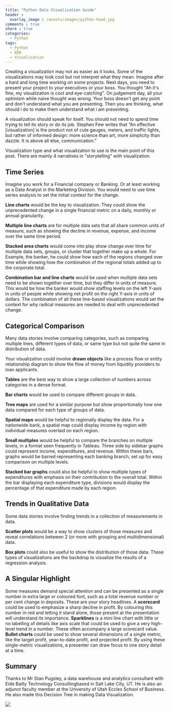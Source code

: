 ```yaml
---
title: "Python Data Visualization Guide"
header : 
  overlay_image : /assets/images/python-head.jpg
comments : true
share : true
categories:
  - Python
tags:
  - Python
  - EDA
  - Visualization
---
```


Creating a visualization may not as easier as it looks. Some of the visualizations may look cool but not interpret what they mean. Imagine after a hard and long time working on some projects. Next days, you need to present your project to your executives or your boss. You thought "Ah it's fine, my visualization is cool and eye-catching".  On judgement day, all your optimism while naive thought was wrong. Your boss doesn't get any point and don't understand what you are presenting.  Then you are thinking, what should i do to make them understand what i am presenting. 

A visualization should speak for itself. You should not need to spend time trying to tell its story or do its job. Stephen Few writes that “An effective [visualization] is the product not of cute gauges, meters, and traffic lights, but rather of informed design: more science than art, more simplicity than dazzle. It is above all else, communication.” 

Visualization type and what visualization to use is the main point of this post. There are mainly 4 narratives in "storytelling" with visualization.

## Time Series

Imagine you work for a Financial company or Banking. Or at least working as a Data Analyst in the Marketing Division. You would need to use time series analysis to set the initial context for the change. 

**Line charts** would be the key to visualization. They could show the unprecedented change in a single financial metric on a daily, monthly or annual granularity. 

**Multiple line charts** are for multiple data sets that all share common units of measure, such as showing the decline in revenue, expense, and income over the same time period. 

**Stacked area charts** would come into play show change over time for multiple data sets, groups, or cluster that together make up a whole. For Example, the banker, he could show how each of the regions changed over time while showing how the combination of the regional totals added up to the corporate total. 

**Combination bar and line charts** would be used when multiple data sets need to be shown together over time, but they differ in units of measure. This would be how the banker would show staffing levels on the left Y-axis in units of people while showing net profit on the right Y-axis in units of dollars.  The combination of all these line-based visualizations would set the context for why radical measures are needed to deal with unprecedented change.

## Categorical Comparison

Many data stories involve comparing categories, such as comparing multiple lines, different types of data, or same type but not quite the same in distribution of data. 

Your visualization could involve **drawn objects** like a process flow or entity relationship diagram to show the flow of money from liquidity providers to loan applicants. 

**Tables** are the best way to show a large collection of numbers across categories in a dense format. 

**Bar charts** would be used to compare different groups in data. 

**Tree maps** are used for a similar purpose but show proportionally how one data compared for each type of groups of data. 

**Spatial maps** would be helpful to regionally display the data. For a nationwide bank, a spatial map could display income by region with individual measures overlaid on each region.

**Small multiples** would be helpful to compare the branches on multiple levels, in a format seen frequently in Tableau. Three side by sidebar graphs could represent income, expenditures, and revenue. Within these bars, graphs would be barred representing each banking branch, set up for easy comparison on multiple levels. 

**Stacked bar graphs** could also be helpful to show multiple types of expenditures with emphasis on their contribution to the overall total. Within the bar displaying each expenditure type, divisions would display the percentage of that expenditure made by each region. 

## Trends in Qualitative Data

Some data stories involve finding trends in a collection of measurements in data. 

**Scatter plots** would be a way to show clusters of those measures and reveal correlations between 2 (or more with grouping and multidimensional) data. 

**Box plots** could also be useful to show the distribution of those data. These types of visualizations are the backdrop to visualize the results of a regression analysis. 

## A Singular Highlight

Some measures demand special attention and can be presented as a single number in extra large or coloured font, such as a total revenue number or per cent change in deposits. These are your story headlines. A **scorecard** could be used to emphasize a sharp decline in profit. By colouring this number in red and letting it stand alone, those present at the presentation will understand its importance. **Sparklines** is a mini line chart with little or no labelling of details like axis scale that could be used to give a very high-level trend in a number. These often accompany a large scorecard value. **Bullet charts** could be used to show several dimensions of a single metric, like the target profit, year-to-date profit, and projected profit. By using these single-metric visualizations, a presenter can draw focus to one story detail at a time. 

## Summary

Thanks to Mr Stan Pugsley, a data warehouse and analytics consultant with Eide Bailly Technology Consultingbased in Salt Lake City, UT. He is also an adjunct faculty member at the University of Utah Eccles School of Business. He also made this Decision Tree in making Data Visualization.

![](https://i.ibb.co/0V4qddq/pugsley-visualization-decision-tree-kd-v12.jpg)
